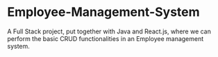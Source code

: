 # Employee-Management-System

A Full Stack project, put together with Java and React.js, where we can perform the basic CRUD functionalities in an Employee management system.